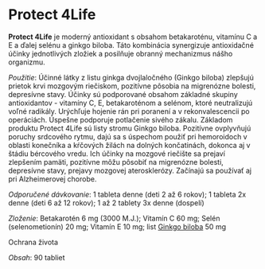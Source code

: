 Protect 4Life 
==============

**Protect 4Life** je moderný antioxidant s obsahom betakaroténu, vitamínu C a E
a ďalej selénu a ginkgo biloba. Táto kombinácia synergizuje antioxidačné účinky
jednotlivých zložiek a posilňuje obranný mechanizmus nášho organizmu.

*Použitie*: Účinné látky z listu ginkga dvojlaločného (Ginkgo biloba) zlepšujú
prietok krvi mozgovým riečiskom, pozitívne pôsobia na migrenózne bolesti,
depresívne stavy. Účinky sú podporované obsahom základné skupiny antioxidantov -
vitamíny C, E, betakaroténom a selénom, ktoré neutralizujú voľné radikály.
Urýchľuje hojenie rán pri poranení a v rekonvalescencii po operáciách. Úspešne
podporuje potlačenie sivého zákalu. Základom produktu Protect 4Life sú listy
stromu Ginkgo biloba. Pozitívne ovplyvňujú poruchy srdcového rytmu, dajú sa s
úspechom použiť pri hemoroidoch v oblasti konečníka a kŕčových žilách na dolných
končatinách, dokonca aj v štádiu bércového vredu. Ich účinky na mozgové riečište
sa prejaví zlepšením pamäti, pozitívne môžu pôsobiť na migrenózne bolesti,
depresívne stavy, prejavy mozgovej aterosklerózy. Začínajú sa používať aj pri
Alzheimerovej chorobe.

*Odporučené dávkovanie*: 1 tableta denne (deti 2 až 6 rokov); 1 tableta 2x denne
(deti 6 až 12 rokov); 1 až 2 tablety 3x denne (dospelí)

*Zloženie*: Betakarotén 6 mg (3000 M.J.); Vitamín C 60 mg; Selén
(selenometionín) 20 mg; Vitamín E 10 mg; list [Ginkgo
biloba](/sip/#p/ginkgo-dvojlalocne) 50 mg

Ochrana života

*Obsah*: 90 tabliet

